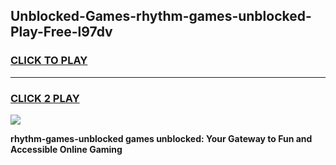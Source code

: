 
## Unblocked-Games-rhythm-games-unblocked-Play-Free-l97dv
<h3>
<a href="https://premium76.site?title=rhythm-games-unblocked&ref=23A">CLICK TO PLAY</a></h3>
<hr>

<h3>
<a href="https://premium76.site?title=rhythm-games-unblocked&ref=23A">CLICK 2 PLAY</a>
  
</h3>

<a href="https://premium76.site?title=rhythm-games-unblocked&ref=23A"><img src="https://clearcache.store/games.png"></a>


**rhythm-games-unblocked games unblocked: Your Gateway to Fun and Accessible Online Gaming**
